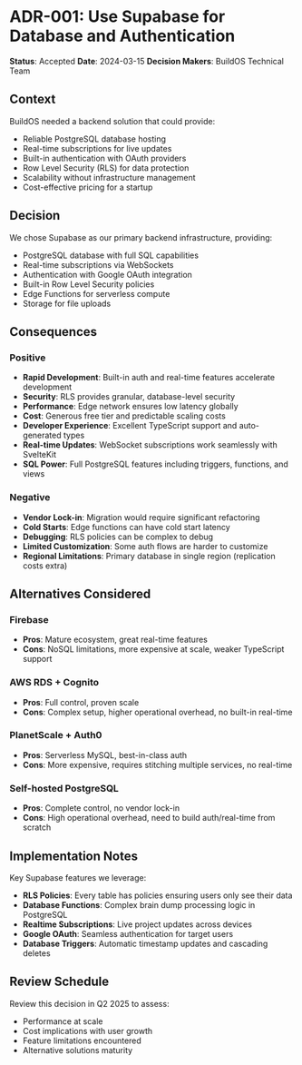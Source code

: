 # ADR-001: Use Supabase for Database and Authentication

**Status**: Accepted
**Date**: 2024-03-15
**Decision Makers**: BuildOS Technical Team

## Context

BuildOS needed a backend solution that could provide:

- Reliable PostgreSQL database hosting
- Real-time subscriptions for live updates
- Built-in authentication with OAuth providers
- Row Level Security (RLS) for data protection
- Scalability without infrastructure management
- Cost-effective pricing for a startup

## Decision

We chose Supabase as our primary backend infrastructure, providing:

- PostgreSQL database with full SQL capabilities
- Real-time subscriptions via WebSockets
- Authentication with Google OAuth integration
- Built-in Row Level Security policies
- Edge Functions for serverless compute
- Storage for file uploads

## Consequences

### Positive

- **Rapid Development**: Built-in auth and real-time features accelerate development
- **Security**: RLS provides granular, database-level security
- **Performance**: Edge network ensures low latency globally
- **Cost**: Generous free tier and predictable scaling costs
- **Developer Experience**: Excellent TypeScript support and auto-generated types
- **Real-time Updates**: WebSocket subscriptions work seamlessly with SvelteKit
- **SQL Power**: Full PostgreSQL features including triggers, functions, and views

### Negative

- **Vendor Lock-in**: Migration would require significant refactoring
- **Cold Starts**: Edge functions can have cold start latency
- **Debugging**: RLS policies can be complex to debug
- **Limited Customization**: Some auth flows are harder to customize
- **Regional Limitations**: Primary database in single region (replication costs extra)

## Alternatives Considered

### Firebase

- **Pros**: Mature ecosystem, great real-time features
- **Cons**: NoSQL limitations, more expensive at scale, weaker TypeScript support

### AWS RDS + Cognito

- **Pros**: Full control, proven scale
- **Cons**: Complex setup, higher operational overhead, no built-in real-time

### PlanetScale + Auth0

- **Pros**: Serverless MySQL, best-in-class auth
- **Cons**: More expensive, requires stitching multiple services, no real-time

### Self-hosted PostgreSQL

- **Pros**: Complete control, no vendor lock-in
- **Cons**: High operational overhead, need to build auth/real-time from scratch

## Implementation Notes

Key Supabase features we leverage:

- **RLS Policies**: Every table has policies ensuring users only see their data
- **Database Functions**: Complex brain dump processing logic in PostgreSQL
- **Realtime Subscriptions**: Live project updates across devices
- **Google OAuth**: Seamless authentication for target users
- **Database Triggers**: Automatic timestamp updates and cascading deletes

## Review Schedule

Review this decision in Q2 2025 to assess:

- Performance at scale
- Cost implications with user growth
- Feature limitations encountered
- Alternative solutions maturity
